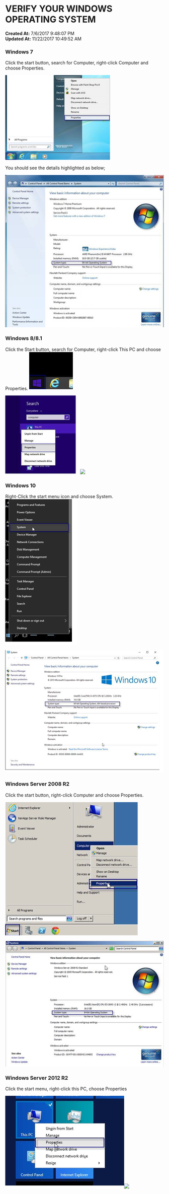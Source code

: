 # VERIFY YOUR WINDOWS OPERATING SYSTEM

**Created At:** 7/6/2017 9:48:07 PM  
**Updated At:** 11/22/2017 10:49:52 AM  




### Windows 7

Click the start button, search for Computer, right-click Computer and choose Properties.

![](./win7_properties.jpg)

You should see the details highlighted as below;

![](./untitled4.jpg)



### Windows 8/8.1

Click the Start button, search for Computer, right-click This PC and choose Properties. ![](./win8_start.jpg)

![](./untitled2.jpg)![](https://static.helpjuice.com/helpjuice_production/uploads/upload/image/3397/108654/win8_properties.jpg)



### Windows 10

Right-Click the start menu icon and choose System. ![](./win10.jpg)

![](./win10_properties.jpg)

### Windows Server 2008 R2

Click the start button, right-click Computer and choose Properties.

![](./r2_properties.jpg)

![](./win8r2.jpg)



### Windows Server 2012 R2

Click the start menu, right-click this PC, choose Properties

![](./win8_menu.jpg)![](https://static.helpjuice.com/helpjuice_production/uploads/upload/image/3397/108662/2012r2.jpg)
